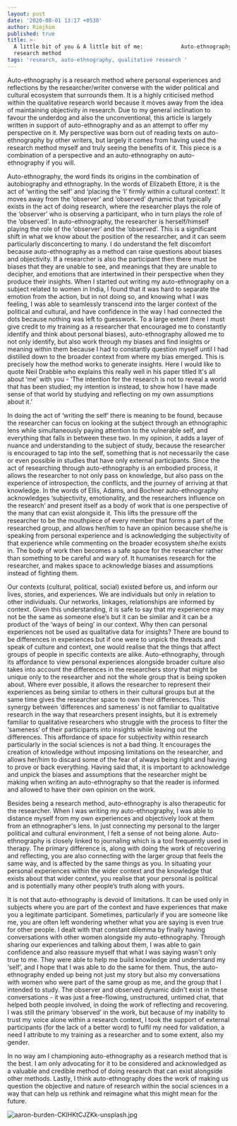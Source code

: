 ```yaml
---
layout: post
date: '2020-08-01 13:17 +0530'
author: Rimjhim
published: true
title: >-
  A little bit of you & A little bit of me:            Auto-ethnography as a
  research method
tags: 'research, auto-ethnography, qualitative research '
---
```

Auto-ethnography is a research method where personal experiences and reflections by the researcher/writer converse with the wider political and cultural ecosystem that surrounds them. It is a highly criticised method within the qualitative research world because it moves away from the idea of maintaining objectivity in research. Due to my general inclination to favour the underdog and also the unconventional, this article is largely written in support of auto-ethnography and as an attempt to offer my perspective on it. My perspective was born out of reading texts on auto-ethnography by other writers, but largely it comes from having used the research method myself and truly seeing the benefits of it. This piece is a combination of a perspective and an auto-ethnography on auto-ethnography if you will. 

Auto-ethnography, the word finds its origins in the combination of autobiography and ethnography. In the words of Elizabeth Ettore, it is the act of ‘writing the self’ and ‘placing the ‘I’ firmly within a cultural context’. It moves away from the ‘observer’ and ‘observed’ dynamic that typically exists in the act of doing research, where the researcher plays the role of the ‘observer’ who is observing a participant, who in turn plays the role of the ‘observed’. In auto-ethnography, the researcher is herself/himself playing the role of the ‘observer’ and the ‘observed’. This is a significant shift in what we know about the position of the researcher, and it can seem particularly disconcerting to many. I do understand the felt discomfort because auto-ethnography as a method can raise questions about biases and objectivity. If a researcher is also the participant then there must be biases that they are unable to see, and meanings that they are unable to decipher, and emotions that are intertwined in their perspective when they produce their insights. When I started out writing my auto-ethnography on a subject related to women in India, I found that it was hard to separate the emotion from the action, but in not doing so, and knowing what I was feeling, I was able to seamlessly transcend into the larger context of the political and cultural, and have confidence in the way I had connected the dots because nothing was left to guesswork. To a large extent (here I must give credit to my training as a researcher that encouraged me to constantly identify and think about personal biases), auto-ethnography allowed me to not only identify, but also work through my biases and find insights or meaning within them because I had to constantly question myself until I had distilled down to the broader context from where my bias emerged. This is precisely how the method works to generate insights. Here I would like to quote Neil Drabble who explains this really well in his paper titled It's all about ‘me’ with you - ‘The intention for the research is not to reveal a world that has been studied; my intention is instead, to show how I have made sense of that world by studying and reflecting on my own assumptions about it.’ 

In doing the act of ‘writing the self’ there is meaning to be found, because the researcher can focus on looking at the subject through an ethnographic lens while simultaneously paying attention to the vulnerable self, and everything that falls in between these two. In my opinion, it adds a layer of nuance and understanding to the subject of study, because the researcher is encouraged to tap into the self, something that is not necessarily the case or even possible in studies that have only external participants. Since the act of researching through auto-ethnography is an embodied process, it allows the researcher to not only pass on knowledge, but also pass on the experience of introspection, the conflicts, and the journey of arriving at that knowledge. In the words of Ellis, Adams, and Bochner auto-ethnography acknowledges ‘subjectivity, emotionality, and the researchers influence on the research’ and present itself as a body of work that is one perspective of the many that can exist alongside it. This lifts the pressure off the researcher to be the mouthpiece of every member that forms a part of the researched group, and allows her/him to have an opinion because she/he is speaking from personal experience and is acknowledging the subjectivity of that experience while commenting on the broader ecosystem she/he exists in. The body of work then becomes a safe space for the researcher rather than something to be careful and wary of. It humanises research for the researcher, and makes space to acknowledge biases and assumptions instead of fighting them.

Our contexts (cultural, political, social) existed before us, and inform our lives, stories, and experiences. We are individuals but only in relation to other individuals. Our networks, linkages, relationships are informed by context. Given this understanding, it is safe to say that my experience may not be the same as someone else’s but it can be similar and it can be a product of the ‘ways of being’ in our context. Why then can personal experiences not be used as qualitative data for insights? There are bound to be differences in experiences but if one were to unpick the threads and speak of culture and context, one would realise that the things that affect groups of people in specific contexts are alike. Auto-ethnography, through its affordance to view personal experiences alongside broader culture also takes into account the differences in the researchers story that might be unique only to the researcher and not the whole group that is being spoken about. Where ever possible, it allows the researcher to represent their experiences as being similar to others in their cultural groups but at the same time gives the researcher space to own their differences. This synergy between ‘differences and sameness’ is not familiar to qualitative research in the way that researchers present insights, but it is extremely familiar to qualitative researchers who struggle with the process to filter the ‘sameness’ of their participants into insights while leaving out the differences. This affordance of space for subjectivity within research particularly in the social sciences is not a bad thing. It encourages the creation of knowledge without imposing limitations on the researcher, and allows her/him to discard some of the fear of always being right and having to prove or back everything. Having said that, it is important to acknowledge and unpick the biases and assumptions that the researcher might be making when writing an auto-ethnography so that the reader is informed and allowed to have their own opinion on the work. 

Besides being a research method, auto-ethnography is also therapeutic for the researcher. When I was writing my auto-ethnography, I was able to distance myself from my own experiences and objectively look at them from an ethnographer's lens. In just connecting my personal to the larger political and cultural environment, I felt a sense of not being alone. Auto-ethnography is closely linked to journaling which is a tool frequently used in therapy. The primary difference is, along with doing the work of recovering and reflecting, you are also connecting with the larger group that feels the same way, and is affected by the same things as you. In situating your personal experiences within the wider context and the knowledge that exists about that wider context, you realise that your personal is political and is potentially many other people’s truth along with yours. 

It is not that auto-ethnography is devoid of limitations. It can be used only in subjects where you are part of the context and have experiences that make you a legitimate participant. Sometimes, particularly if you are someone like me, you are often left wondering whether what you are saying is even true for other people. I dealt with that constant dilemma by finally having conversations with other women alongside my auto-ethnography. Through sharing our experiences and talking about them, I was able to gain confidence and also reassure myself that what I was saying wasn't only true to me. They were able to help me build knowledge and understand my ‘self’, and I hope that I was able to do the same for them. Thus, the auto-ethnography ended up being not just my story but also my conversations with women who were part of the same group as me, and the group that I intended to study. The observer and observed dynamic didn't exist in these conversations - it was just a free-flowing, unstructured, untimed chat, that helped both people involved, in doing the work of reflecting and recovering. I was still the primary ‘observed’ in the work, but because of my inability to trust my voice alone within a research context, I took the support of external participants (for the lack of a better word) to fulfil my need for validation, a need I attribute to my training as a researcher and to some extent, also my gender. 

In no way am I championing auto-ethnography as a research method that is the best. I am only advocating for it to be considered and acknowledged as a valuable and credible method of doing research that can exist alongside other methods. Lastly, I think auto-ethnography does the work of making us question the objective and nature of research within the social sciences in a way that can help us rethink and reimagine what this might mean for the future. 

![aaron-burden-CKlHKtCJZKk-unsplash.jpg]({{site.baseurl}}/assets/aaron-burden-CKlHKtCJZKk-unsplash.jpg)
